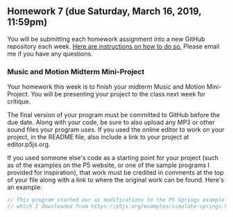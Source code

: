 ## Homework 7 (due Saturday, March 16, 2019, 11:59pm)

You will be submitting each homework assignment into a new GitHub repository each week. [Here are instructions on how to do so.](https://github.com/zamfi/github-guide/blob/master/README.md) Please email me if you have any questions.

### Music and Motion Midterm Mini-Project

Your homework this week is to finish your midterm Music and Motion
Mini-Project.  You will be presenting your project to the class next week for
critique.

The final version of your program must be committed to GitHub before the due
date.  Along with your code, be sure to also upload any MP3 or other sound
files your program uses.  If you used the online editor to work on your project,
in the README file, also include a link to your project at editor.p5js.org.

If you used someone else's code as a starting point for your project (such as
of the examples on the P5 website, or one of the sample programs I provided for
inspiration), that work must be credited in comments at the top of your file
along with a link to where the original work can be found.  Here's an example:

```javascript
// This program started our as modifications to the P5 Springs example program,
// which I downloaded from https://p5js.org/examples/simulate-springs.html
```
